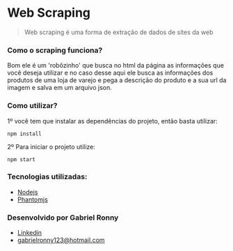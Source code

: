 # Web Scraping

> Web scraping é uma forma de extração de dados de sites da web

### Como o scraping funciona?

Bom ele é um 'robôzinho' que busca no html da página as informações
que você deseja utilizar e no caso desse aqui ele busca as informações dos produtos
de uma loja de varejo e pega a descrição do produto e a sua url da imagem e salva em um arquivo json.

### Como utilizar?

1º você tem que instalar as dependências do projeto, então basta utilizar:
```
npm install
```
2º Para iniciar o projeto utilize:
```
npm start
```

### Tecnologias utilizadas:

* [Nodejs](https://nodejs.org/)
* [Phantomjs](http://phantomjs.org/)

### Desenvolvido por Gabriel Ronny

* [Linkedin](https://www.linkedin.com/in/gabrielronny/)
* gabrielronny123@hotmail.com

